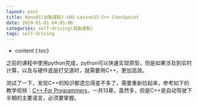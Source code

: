 ```yaml
---
layout: post
title: Nano01(自動運転)-U05-Lesson23-C++ Checkpoint
date: 2019-01-01 04:05:06
categories: self-driving(自動運転)
tags: self-driving
---
```

* content
{:toc}

之前的课程中使用python完成，python可以快速实现原型，但是如果涉及到实时计算，以及与硬件底层打交道时，就需要用C++，更加高效。

测试了一下，发现C++的知识都遗忘得差不多了，需要重新捡起来，参考如下的教学视频：[C++ For Programmers](https://classroom.udacity.com/courses/ud999)，一共13章，虽然多，但是C++是自动驾驶下半期的主要语言，必须要掌握。

